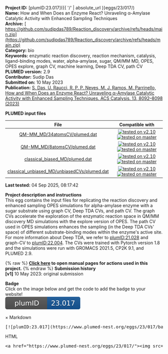 **Project ID:** [plumID:23.017]({{ '/' | absolute_url }}eggs/23/017/)  
**Name:**  How and When Does an Enzyme React? Unraveling α-Amylase Catalytic Activity with Enhanced Sampling Techniques  
**Archive:** [ https://github.com/sudipdas789/Reaction_discovery/archive/refs/heads/main.zip](https://github.com/sudipdas789/Reaction_discovery/archive/refs/heads/main.zip)  
**Category:**  bio  
**Keywords:**  enzymatic reaction discovery, reaction mechanism, catalysis, ligand-binding modes, water, alpha-amylase, sugar, QM/MM MD, OPES, OPES explore, graph CV, machine learning, Deep TDA CV, path CV  
**PLUMED version:**  2.9  
**Contributor:**  Sudip Das  
**Submitted on:** 10 May 2023  
**Publication:** [S. Das, U. Raucci, R. P. P. Neves, M. J. Ramos, M. Parrinello, How and When Does an Enzyme React? Unraveling α-Amylase Catalytic Activity with Enhanced Sampling Techniques. ACS Catalysis. 13, 8092–8098 (2023)](http://dx.doi.org/10.1021/acscatal.3c01473)  
  
**PLUMED input files**  
  
| File     | Compatible with |  
|:--------:|:--------:|  
| [QM-MM_MD/34atomsCV/plumed.dat](./data/QM-MM_MD/34atomsCV/plumed.dat.md) |  [![tested on v2.10](https://img.shields.io/badge/v2.10-passing-green.svg)](data/QM-MM_MD/34atomsCV/plumed.dat.plumed.stderr) [![tested on master](https://img.shields.io/badge/master-passing-green.svg)](data/QM-MM_MD/34atomsCV/plumed.dat.plumed_master.stderr) |  
| [QM-MM_MD/8atomsCV/plumed.dat](./data/QM-MM_MD/8atomsCV/plumed.dat.md) |  [![tested on v2.10](https://img.shields.io/badge/v2.10-passing-green.svg)](data/QM-MM_MD/8atomsCV/plumed.dat.plumed.stderr) [![tested on master](https://img.shields.io/badge/master-passing-green.svg)](data/QM-MM_MD/8atomsCV/plumed.dat.plumed_master.stderr) |  
| [classical_biased_MD/plumed.dat](./data/classical_biased_MD/plumed.dat.md) |  [![tested on v2.10](https://img.shields.io/badge/v2.10-passing-green.svg)](data/classical_biased_MD/plumed.dat.plumed.stderr) [![tested on master](https://img.shields.io/badge/master-passing-green.svg)](data/classical_biased_MD/plumed.dat.plumed_master.stderr) |  
| [classical_unbiased_MD/unbiasedCVs/plumed.dat](./data/classical_unbiased_MD/unbiasedCVs/plumed.dat.md) |  [![tested on v2.10](https://img.shields.io/badge/v2.10-passing-green.svg)](data/classical_unbiased_MD/unbiasedCVs/plumed.dat.plumed.stderr) [![tested on master](https://img.shields.io/badge/master-passing-green.svg)](data/classical_unbiased_MD/unbiasedCVs/plumed.dat.plumed_master.stderr) |  
  
**Last tested:**  04 Sep 2025, 08:17:42
  
**Project description and instructions**  
This egg contains the input files for replicating the reaction discovery and enhanced sampling OPES simulations for alpha-amylase enzyme with a sugar substrate using graph CV, Deep TDA CVs, and path CV. The graph CVs accelerate the exploration of the enzymatic reaction space in QM/MM discovery MD simulations with the explore version of OPES. The path CV used in OPES simulations enhances the sampling (in the Deep TDA CVs' space) of different substrate-binding modes within the enzyme's active site. For more information about Deep TDA, we refer to [plumID:21.028](https://www.plumed-nest.org/eggs/21/028/) and graph-CV to [plumID:22.004](https://www.plumed-nest.org/eggs/22/004/). The CVs were trained with Pytorch version 1.8 and the simulations were run with GROMACS 2021.5, CP2K 9.1, and PLUMED 2.9.
  
{% raw %}
<b><a href="https://www.plumed.org/doc-master/user-doc/html/actionlist/?actions=FIT_TO_TEMPLATE,PRINT,DISTANCE,TORSION,COORDINATION,CUSTOM,PYTORCH_MODEL,FIXEDATOM,WHOLEMOLECULES,UNITS,CENTER,PATH,OPES_METAD_EXPLORE,GROUP,UPPER_WALLS,LOWER_WALLS,OPES_METAD" target="_blank">Click here</a> to open manual pages for actions used in this project.</b>
{% endraw %}
**Submission history**  
**[v1]** 10 May 2023: original submission  
  
**Badge**  
Click on the image below and get the code to add the badge to your website!  
<img src="./badge.svg" alt="plumeDnest:23.017" id="myBtn" class="badge">
<div id="myModal" class="modal">
  <div class="modal-content">
    <span class="close">&times;</span>
    Markdown<pre>[![plumID:23.017](https://www.plumed-nest.org/eggs/23/017/badge.svg)](https://www.plumed-nest.org/eggs/23/017/)</pre>
    HTML<pre>&lt;a href="https://www.plumed-nest.org/eggs/23/017/"&gt;&lt;img src="https://www.plumed-nest.org/eggs/23/017/badge.svg" alt="plumID:23.017"&gt;&lt;/a&gt;</pre>
  </div>
</div>
